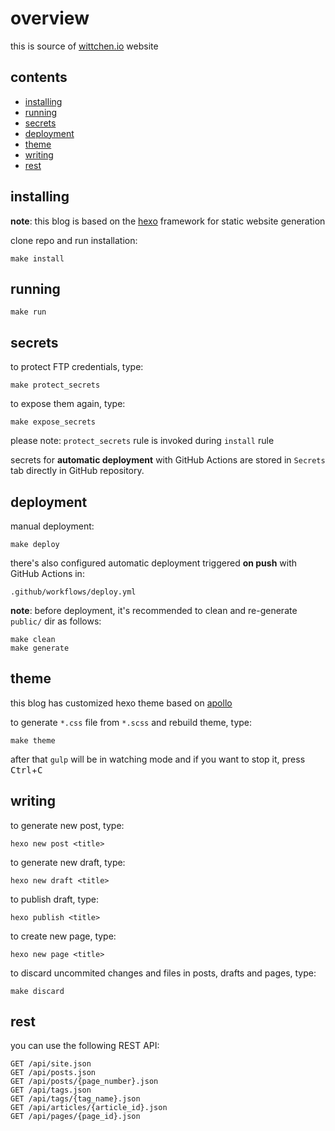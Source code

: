 overview
========

this is source of [wittchen.io](http://wittchen.io) website

contents
--------
- [installing](#installing)
- [running](#running)
- [secrets](#secrets)
- [deployment](#deployment)
- [theme](#theme)
- [writing](#writing)
- [rest](#rest)

installing
----------

**note**: this blog is based on the [hexo](https://hexo.io/) framework for static website generation

clone repo and run installation:

```
make install
```

running
-------

```
make run
```

secrets
-------

to protect FTP credentials, type:

```
make protect_secrets
```

to expose them again, type:

```
make expose_secrets
```

please note: `protect_secrets` rule is invoked during `install` rule

secrets for **automatic deployment** with GitHub Actions are stored in `Secrets` tab directly in GitHub repository.

deployment
----------

manual deployment:

```
make deploy
```

there's also configured automatic deployment triggered **on push** with GitHub Actions in:

```
.github/workflows/deploy.yml
```

**note**: before deployment, it's recommended to clean and re-generate `public/` dir as follows:

```
make clean
make generate
```

theme
-----

this blog has customized hexo theme based on [apollo](https://github.com/pinggod/hexo-theme-apollo)

to generate `*.css` file from `*.scss` and rebuild theme, type:

```
make theme
```

after that `gulp` will be in watching mode and if you want to stop it, press <kbd>Ctrl</kbd>+<kbd>C</kbd>

writing
-------

to generate new post, type:

```
hexo new post <title>
```

to generate new draft, type:

```
hexo new draft <title>
```

to publish draft, type:

```
hexo publish <title>
```

to create new page, type:

```
hexo new page <title>
```

to discard uncommited changes and files in posts, drafts and pages, type:

```
make discard
```

rest
----

you can use the following REST API:

```
GET /api/site.json
GET /api/posts.json
GET /api/posts/{page_number}.json
GET /api/tags.json
GET /api/tags/{tag_name}.json
GET /api/articles/{article_id}.json
GET /api/pages/{page_id}.json
```
